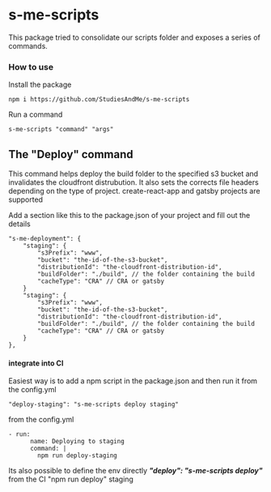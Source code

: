 # s-me-scripts

This package tried to consolidate our scripts folder and exposes a series of commands.


### How to use
Install the package
```
npm i https://github.com/StudiesAndMe/s-me-scripts
```

Run a command

```
s-me-scripts "command" "args"
```

## The "Deploy" command
This command helps deploy the build folder to the specified s3 bucket and invalidates the cloudfront distrubution.
It also sets the corrects file headers depending on the type of project. create-react-app and gatsby projects are supported  

Add a section like this to the package.json of your project and fill out the details

```` 
"s-me-deployment": {
    "staging": {
        "s3Prefix": "www",
        "bucket": "the-id-of-the-s3-bucket",
        "distributionId": "the-cloudfront-distribution-id",
        "buildFolder": "./build", // the folder containing the build
        "cacheType": "CRA" // CRA or gatsby
    }
    "staging": {
        "s3Prefix": "www",
        "bucket": "the-id-of-the-s3-bucket",
        "distributionId": "the-cloudfront-distribution-id",
        "buildFolder": "./build", // the folder containing the build
        "cacheType": "CRA" // CRA or gatsby
    }
},
````

#### integrate into CI

Easiest way is to add a npm script in the package.json and then run it from the config.yml

````
"deploy-staging": "s-me-scripts deploy staging"
````

from the config.yml
````
- run:
      name: Deploying to staging
      command: |
        npm run deploy-staging
````


Its also possible to define the env directly ***"deploy": "s-me-scripts deploy"*** from the CI "npm run deploy" staging     
